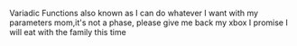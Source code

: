 Variadic Functions
also known as I can do whatever I want with my parameters mom,it's not a phase, please give me back my xbox I promise I will eat with the family this time

